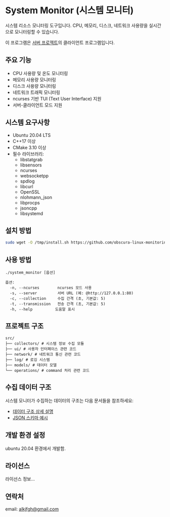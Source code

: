 # System Monitor (시스템 모니터)

시스템 리소스 모니터링 도구입니다. CPU, 메모리, 디스크, 네트워크 사용량을 실시간으로 모니터링할 수 있습니다.

이 프로그램은 [서버 프로젝트](https://github.com/obscura-linux-monitoring/System-Collector/releases)의 클라이언트 프로그램입니다.

## 주요 기능

- CPU 사용량 및 온도 모니터링
- 메모리 사용량 모니터링
- 디스크 사용량 모니터링
- 네트워크 트래픽 모니터링
- ncurses 기반 TUI (Text User Interface) 지원
- 서버-클라이언트 모드 지원

## 시스템 요구사항

- Ubuntu 20.04 LTS
- C++17 이상
- CMake 3.10 이상
- 필수 라이브러리:
  - libstatgrab
  - libsensors
  - ncurses
  - websocketpp
  - spdlog
  - libcurl
  - OpenSSL
  - nlohmann_json
  - libprocps
  - jsoncpp
  - libsystemd

## 설치 방법

```bash
sudo wget -O /tmp/install.sh https://github.com/obscura-linux-monitoring/System-Monitor/releases/download/[version]/install.sh  && chmod +x install.sh && sudo sh /tmp/install.sh [version] [user_id]
```

## 사용 방법

```shell
./system_monitor [옵션]

옵션:
  -n, --ncurses        ncurses 모드 사용
  -s, --server         서버 URL (예: @http://127.0.0.1:80)
  -c, --collection     수집 간격 (초, 기본값: 5)
  -t, --transmission   전송 간격 (초, 기본값: 5)
  -h, --help          도움말 표시
```

## 프로젝트 구조
```
src/
├── collectors/ # 시스템 정보 수집 모듈
├── ui/ # 사용자 인터페이스 관련 코드
├── network/ # 네트워크 통신 관련 코드
├── log/ # 로깅 시스템
├── models/ # 데이터 모델
└── operations/ # command 처리 관련 코드

```

## 수집 데이터 구조

시스템 모니터가 수집하는 데이터의 구조는 다음 문서들을 참조하세요:

- [데이터 구조 상세 설명](./docs/data_struct.md)
- [JSON 스키마 예시](./docs/data_struct.json)

## 개발 환경 설정

ubuntu 20.04 환경에서 개발함.

## 라이선스

라이선스 정보...

## 연락처

email: alkjfgh@gmail.com